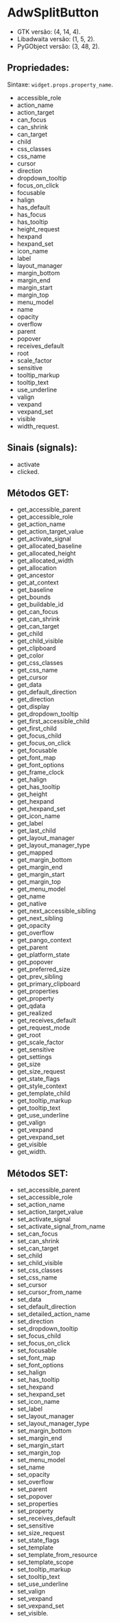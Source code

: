 # AdwSplitButton

- GTK versão: (4, 14, 4).
- Libadwaita versão: (1, 5, 2).
- PyGObject versão: (3, 48, 2).

## Propriedades:

Sintaxe: `widget.props.property_name`.

- accessible_role
- action_name
- action_target
- can_focus
- can_shrink
- can_target
- child
- css_classes
- css_name
- cursor
- direction
- dropdown_tooltip
- focus_on_click
- focusable
- halign
- has_default
- has_focus
- has_tooltip
- height_request
- hexpand
- hexpand_set
- icon_name
- label
- layout_manager
- margin_bottom
- margin_end
- margin_start
- margin_top
- menu_model
- name
- opacity
- overflow
- parent
- popover
- receives_default
- root
- scale_factor
- sensitive
- tooltip_markup
- tooltip_text
- use_underline
- valign
- vexpand
- vexpand_set
- visible
- width_request.

## Sinais (signals):

- activate
- clicked.

## Métodos GET:

- get_accessible_parent
- get_accessible_role
- get_action_name
- get_action_target_value
- get_activate_signal
- get_allocated_baseline
- get_allocated_height
- get_allocated_width
- get_allocation
- get_ancestor
- get_at_context
- get_baseline
- get_bounds
- get_buildable_id
- get_can_focus
- get_can_shrink
- get_can_target
- get_child
- get_child_visible
- get_clipboard
- get_color
- get_css_classes
- get_css_name
- get_cursor
- get_data
- get_default_direction
- get_direction
- get_display
- get_dropdown_tooltip
- get_first_accessible_child
- get_first_child
- get_focus_child
- get_focus_on_click
- get_focusable
- get_font_map
- get_font_options
- get_frame_clock
- get_halign
- get_has_tooltip
- get_height
- get_hexpand
- get_hexpand_set
- get_icon_name
- get_label
- get_last_child
- get_layout_manager
- get_layout_manager_type
- get_mapped
- get_margin_bottom
- get_margin_end
- get_margin_start
- get_margin_top
- get_menu_model
- get_name
- get_native
- get_next_accessible_sibling
- get_next_sibling
- get_opacity
- get_overflow
- get_pango_context
- get_parent
- get_platform_state
- get_popover
- get_preferred_size
- get_prev_sibling
- get_primary_clipboard
- get_properties
- get_property
- get_qdata
- get_realized
- get_receives_default
- get_request_mode
- get_root
- get_scale_factor
- get_sensitive
- get_settings
- get_size
- get_size_request
- get_state_flags
- get_style_context
- get_template_child
- get_tooltip_markup
- get_tooltip_text
- get_use_underline
- get_valign
- get_vexpand
- get_vexpand_set
- get_visible
- get_width.

## Métodos SET:

- set_accessible_parent
- set_accessible_role
- set_action_name
- set_action_target_value
- set_activate_signal
- set_activate_signal_from_name
- set_can_focus
- set_can_shrink
- set_can_target
- set_child
- set_child_visible
- set_css_classes
- set_css_name
- set_cursor
- set_cursor_from_name
- set_data
- set_default_direction
- set_detailed_action_name
- set_direction
- set_dropdown_tooltip
- set_focus_child
- set_focus_on_click
- set_focusable
- set_font_map
- set_font_options
- set_halign
- set_has_tooltip
- set_hexpand
- set_hexpand_set
- set_icon_name
- set_label
- set_layout_manager
- set_layout_manager_type
- set_margin_bottom
- set_margin_end
- set_margin_start
- set_margin_top
- set_menu_model
- set_name
- set_opacity
- set_overflow
- set_parent
- set_popover
- set_properties
- set_property
- set_receives_default
- set_sensitive
- set_size_request
- set_state_flags
- set_template
- set_template_from_resource
- set_template_scope
- set_tooltip_markup
- set_tooltip_text
- set_use_underline
- set_valign
- set_vexpand
- set_vexpand_set
- set_visible.
